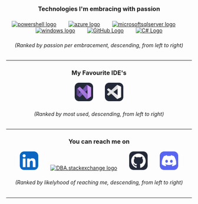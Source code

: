 <h3 align="center">Technologies I'm embracing with passion</h3>

###

<div align="center">
  <a href="https://learn.microsoft.com/en-us/powershell/scripting/overview?view=powershell-7.5"><img src="https://skillicons.dev/icons?i=powershell" height="50" alt="powershell logo"  /></a>
  <img width="25" />
  <a href="https://azure.microsoft.com/en-us/get-started/azure-portal/"><img src="https://skillicons.dev/icons?i=azure" height="50" alt="azure logo"  /></a>
  <img width="25" />
  <a href="https://www.microsoft.com/en-us/sql-server/sql-server-downloads"><img src="https://cdn.jsdelivr.net/gh/devicons/devicon/icons/microsoftsqlserver/microsoftsqlserver-plain.svg" height="50" alt="microsoftsqlserver logo"  /></a>
  <img width="25" />
  <a href="https://www.microsoft.com/nb-no/windows-server"><img src="https://cdn.jsdelivr.net/gh/devicons/devicon/icons/windows8/windows8-original.svg" height="50" alt="windows logo"  /></a>
  <img width="25" />
  <a href="https://github.com/"><img src="https://skillicons.dev/icons?i=github" height="50" alt="GitHub Logo"  /></a>
  <img width="25" />
  <a href="https://learn.microsoft.com/en-us/dotnet/csharp/"><img src="https://learn.microsoft.com/en-us/dotnet/media/logo_csharp.png" height="50" alt="C# Logo"  /></a>
  
</div>

###

<h6 align="center">(Ranked by passion per embracement, descending, from left to right)</h6>

###

---

<h3 align="center">My Favourite IDE's</h3>

<div align="center">
  <a href="https://visualstudio.microsoft.com/"><img src="https://github.com/tandpfun/skill-icons/blob/main/icons/VisualStudio-Dark.svg" height="50" alt="MSFT VisualStudio"  /></a>
  <img width="25" /> 
  <a href="https://code.visualstudio.com/"><img src="https://github.com/tandpfun/skill-icons/blob/main/icons/VSCode-Dark.svg" height="50" alt="MSFT VisualStudio Code"  /></a>
</div>

###

<h6 align="center">(Ranked by most used, descending, from left to right)</h6>

###

---


<h3 align="center">You can reach me on</h3>

<div align="center">
  <a href="https://linkedin.com/in/lucasbj"><img src="https://github.com/tandpfun/skill-icons/blob/main/icons/LinkedIn.svg" height="50" alt="LinkedIn Logo" /></a>
  <img width="25" />
  <a href="https://dba.stackexchange.com/users/337924/lucmarbjo"><img src="https://www.shareicon.net/data/128x128/2015/08/16/86061_stackexchange_64x83.png" height="50" width="50" alt="DBA.stackexchange logo" /></a>
  <img width="25" />
  <a href="https://github.com/lucmarbjo/"><img src="https://github.com/tandpfun/skill-icons/blob/main/icons/Github-Dark.svg" height="50" alt="GitHub Logo" /></a>
  <img width="25" />
  <a href="I_would_like_to_keep_my_Discord_info_private"><img src="https://github.com/tandpfun/skill-icons/blob/main/icons/Discord.svg" height="50" alt="Discord Logo" /></a>
  
</div>

###

<h6 align="center">(Ranked by likelyhood of reaching me, descending, from left to right)</h6>

###

---


